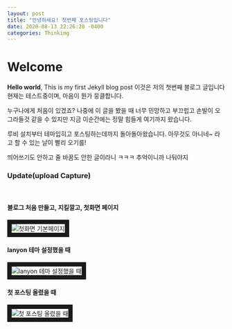 ```yaml
---
layout: post
title: "안녕하세요! 첫번째 포스팅입니다"
date: 2020-08-13 22:26:28 -0400
categories: Thinking
---
```


# Welcome

**Hello world**, This is my first Jekyll blog post
이것은 저의 첫번째 블로그 글입니다 
현재는 테스트중이며, 마음이 뭔가 뭉클합니다.

누구나에게 처음이 있겠죠?
나중에 이 글을 봤을 때 너무 민망하고 부끄럽고 손발이 오그라들것 같을 수 있지만
지금 이순간에는 정말 힘들게 여기까지 왔습니다.

루비 설치부터 테마입히고 포스팅하는데까지 돌아돌아왔습니다.
아무것도 아니네~ 라고 할 수 있는 날이 빨리 오기를!

<span>
  띄어쓰기도 안하고 줄 바꿈도 안한 글이라니 ㅋㅋㅋ
  추억이니까 나둬야지
</span>

<h3>
  Update(upload Capture)
</h3>

<br>
<h4>블로그 처음 만들고, 지킬깔고, 첫화면 페이지</h4>
<img src="https://i.ibb.co/Fkr4LNM/2020-08-12-12-01-35.png" alt="첫화면 기본페이지" border="10">

<br>
<h4>lanyon 테마 설정했을 때</h4>
<img src="https://i.ibb.co/djbT6h8/2020-08-12-12-02-53.png" alt="lanyon 테마 설정했을 때" border="10"></a>

<br>
<h4>첫 포스팅 올렸을 때</h4>
<img src="https://i.ibb.co/jWVrvKj/2020-08-13-10-34-26.png" alt="첫 포스팅 올렸을 때" border="10"></a>
